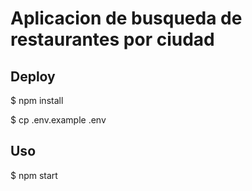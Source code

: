 # Aplicacion de busqueda de restaurantes por ciudad

## Deploy

$ npm install

$ cp .env.example .env

## Uso

$ npm start
